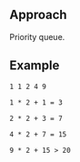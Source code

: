 ## Approach

Priority queue.

## Example

```
1 1 2 4 9

1 * 2 + 1 = 3

2 * 2 + 3 = 7

4 * 2 + 7 = 15

9 * 2 + 15 > 20
```
